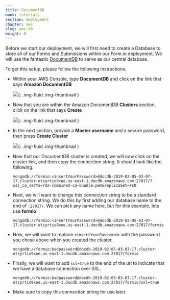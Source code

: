 ```yaml
---
title: DocumentDB
book: tutorials
section: deployment
chapter: aws
slug: aws-db
weight: 8
---
```

Before we start our deployment, we will first need to create a Database to store all of our Forms and Submissions within our Form.io deployment. We will use the fantastic [DocumentDB](https://aws.amazon.com/documentdb/) to serve as our central database.

To get this setup, please follow the following instructions.

 - Within your AWS Console, type **DocumentDB** and click on the link that says **Amazon DocumentDB**

    ![](/assets/img/integrations/aws/eb/dbsearch.png){: .img-fluid .img-thumbnail }

 - Now that you are within the Amazon DocumentDB **Clusters** section, click on the link that says **Create**

    ![](/assets/img/integrations/aws/eb/newcluster.png){: .img-fluid .img-thumbnail }

 - In the next section, provide a **Master username** and a secure password, then press **Create Cluster**

    ![](/assets/img/integrations/aws/eb/createcluster.png){: .img-fluid .img-thumbnail }

 - Now that our DocumentDB cluster is created, we will now click on the cluster link, and then copy the connection string. It should look like the following.

    ```
    mongodb://formio:<insertYourPassword>@docdb-2019-02-05-03-07-17.cluster-otsyrtio9xoe.us-east-1.docdb.amazonaws.com:27017/?ssl_ca_certs=rds-combined-ca-bundle.pem&replicaSet=rs0
    ```

 - Next, we will want to change this connection string to be a standard connection string. We do this by first adding our database name to the end of ```:27017/```. We can pick any name here, but for this example, lets use **formio**

    ```
    mongodb://formio:<insertYourPassword>@docdb-2019-02-05-03-07-17.cluster-otsyrtio9xoe.us-east-1.docdb.amazonaws.com:27017/formio
    ```

 - Now, we will want to replace ```<insertYourPassword>``` with the password you chose above when you created the cluster.

    ```
    mongodb://formio:badpassword@docdb-2019-02-05-03-07-17.cluster-otsyrtio9xoe.us-east-1.docdb.amazonaws.com:27017/formio
    ```

 - Finally, we will want to add ```ssl=true``` to the end of the url to indicate that we have a database connection over SSL.

    ```
    mongodb://formio:badpassword@docdb-2019-02-05-03-07-17.cluster-otsyrtio9xoe.us-east-1.docdb.amazonaws.com:27017/formio?ssl=true
    ```

 - Make sure to copy this connection string for use later.
